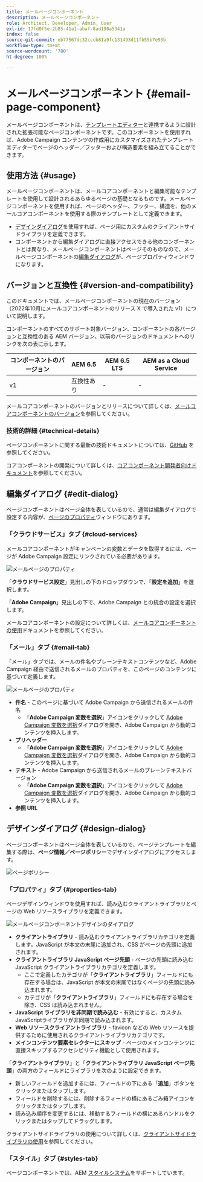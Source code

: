 ```yaml
---
title: メールページコンポーネント
description: メールページコンポーネント
role: Architect, Developer, Admin, User
exl-id: 17fd0f5e-2b85-41a1-abaf-8ad190a5341a
index: false
source-git-commit: eb77567dc32cccb81a9fc131493d11fb55b7e93b
workflow-type: tm+mt
source-wordcount: '780'
ht-degree: 100%

---
```



# メールページコンポーネント {#email-page-component}

メールページコンポーネントは、[テンプレートエディター](https://experienceleague.adobe.com/docs/experience-manager-cloud-service/sites/authoring/features/templates.html?lang=ja)と連携するように設計された拡張可能なページコンポーネントです。このコンポーネントを使用すれば、Adobe Campaign コンテンツの作成用にカスタマイズされたテンプレートエディターでページのヘッダー／フッターおよび構造要素を組み立てることができます。

## 使用方法 {#usage}

メールページコンポーネントは、メールコアコンポーネントと編集可能なテンプレートを使用して設計されるあらゆるページの基礎となるものです。メールページコンポーネントを使用すれば、ページのヘッダー、フッター、構造を、他のメールコアコンポーネントを使用する際のテンプレートとして定義できます。

* [デザインダイアログ](#design-dialog)を使用すれば、ページ用にカスタムのクライアントサイドライブラリを定義できます。
* コンポーネントから編集ダイアログに直接アクセスできる他のコンポーネントとは異なり、メールページコンポーネントはページそのものなので、メールページコンポーネントの[編集ダイアログ](#edit-dialog)が、ページプロパティウィンドウになります。

## バージョンと互換性 {#version-and-compatibility}

このドキュメントでは、メールページコンポーネントの現在のバージョン（2022年10月にメールコアコンポーネントのリリース X で導入された v1）について説明します。

コンポーネントのすべてのサポート対象バージョン、コンポーネントの各バージョンと互換性のある AEM バージョン、以前のバージョンのドキュメントへのリンクを次の表に示します。

| コンポーネントのバージョン | AEM 6.5 | AEM 6.5 LTS | AEM as a Cloud Service |
|---|---|---|---|
| v1 | 互換性あり | - | - |

メールコアコンポーネントのバージョンとリリースについて詳しくは、[メールコアコンポーネントのバージョン](/help/email/versions.md)を参照してください。

### 技術的詳細 {#technical-details}

ページコンポーネントに関する最新の技術ドキュメントについては、[GitHub](https://adobe.com/go/aem_cmp_tech_email_page_v1) を参照してください。

コアコンポーネントの開発について詳しくは、[コアコンポーネント開発者向けドキュメント](/help/developing/overview.md)を参照してください。

## 編集ダイアログ {#edit-dialog}

ページコンポーネントはページ全体を表しているので、通常は編集ダイアログで設定する内容が、[ページのプロパティ](https://experienceleague.adobe.com/docs/experience-manager-cloud-service/sites/authoring/fundamentals/page-properties.html?lang=ja)ウィンドウにあります。

### 「クラウドサービス」タブ {#cloud-services}

メールコアコンポーネントがキャンペーンの変数とデータを取得するには、ページが Adobe Campaign 設定にリンクされている必要があります。

![メールページのプロパティ](/help/email/assets/email-page-properties.png)

「**クラウドサービス設定**」見出しの下のドロップダウンで、「**設定を追加**」を選択します。

「**Adobe Campaign**」見出しの下で、Adobe Campaign との統合の設定を選択します。

メールコアコンポーネントの設定について詳しくは、[メールコアコンポーネントの使用](/help/email/using.md)ドキュメントを参照してください。

### 「メール」タブ {#email-tab}

「メール」タブでは、メールの件名やプレーンテキストコンテンツなど、Adobe Campaign 経由で送信されるメールのプロパティを、このページのコンテンツに基づいて定義します。

![メールページのプロパティ](/help/email/assets/email-page-properties-email.png)

* **件名** - このページに基づいて Adobe Campaign から送信されるメールの件名
   * 「**Adobe Campaign 変数を選択**」アイコンをクリックして [Adobe Campaign 変数を選択](/help/email/campaign-variables.md)ダイアログを開き、Adobe Campaign から動的コンテンツを挿入します。
* **プリヘッダー**
   * 「**Adobe Campaign 変数を選択**」アイコンをクリックして [Adobe Campaign 変数を選択](/help/email/campaign-variables.md)ダイアログを開き、Adobe Campaign から動的コンテンツを挿入します。
* **テキスト** - Adobe Campaign から送信されるメールのプレーンテキストバージョン
   * 「**Adobe Campaign 変数を選択**」アイコンをクリックして [Adobe Campaign 変数を選択](/help/email/campaign-variables.md)ダイアログを開き、Adobe Campaign から動的コンテンツを挿入します。
* **参照 URL**

## デザインダイアログ {#design-dialog}

ページコンポーネントはページ全体を表しているので、ページテンプレートを編集する際は、**ページ情報／ページポリシー**&#x200B;でデザインダイアログにアクセスします。

![ページポリシー](/help/assets/page-policy.png)

### 「プロパティ」タブ {#properties-tab}

ページデザインウィンドウを使用すれば、読み込むクライアントライブラリとページの Web リソースライブラリを定義できます。

![メールページコンポーネントデザインのダイアログ](/help/email/assets/email-page-design.png)

* **クライアントライブラリ** - 読み込むクライアントライブラリカテゴリを定義します。JavaScript が本文の末尾に追加され、CSS がページの先頭に追加されます。
* **クライアントライブラリ JavaScript ページ先頭** - ページの先頭に読み込む JavaScript クライアントライブラリカテゴリを定義します。
   * ここで定義したカテゴリが「**クライアントライブラリ**」フィールドにも存在する場合は、JavaScript が本文の末尾ではなくページの先頭に読み込まれます。
   * カテゴリが「**クライアントライブラリ**」フィールドにも存在する場合を除き、CSS は読み込まれません。
* **JavaScript ライブラリを非同期で読み込む** - 有効にすると、カスタムJavaScriptライブラリが非同期で読み込まれます。
* **Web リソースクライアントライブラリ** - favicon などの Web リソースを提供するために使用されるクライアントライブラリカテゴリです。
* **メインコンテンツ要素セレクターにスキップ** - ページのメインコンテンツに直接スキップするアクセシビリティ機能として使用されます。

「**クライアントライブラリ**」と「**クライアントライブラリ JavaScript ページ先頭**」の両方のフィールドにライブラリを次のように設定できます。

* 新しいフィールドを追加するには、フィールドの下にある「**追加**」ボタンをクリックまたはタップします。
* フィールドを削除するには、削除するフィードの横にあるごみ箱アイコンをクリックまたはタップします。
* 読み込み順序を変更するには、移動するフィールドの横にあるハンドルをクリックまたはタップしてドラッグします。

クライアントサイドライブラリの使用について詳しくは、[クライアントサイドライブラリの使用](https://helpx.adobe.com/jp/experience-manager/6-5/sites/developing/using/clientlibs.html)を参照してください。

### 「スタイル」タブ {#styles-tab}

ページコンポーネントでは、AEM [スタイルシステム](/help/get-started/authoring.md#component-styling)をサポートしています。

